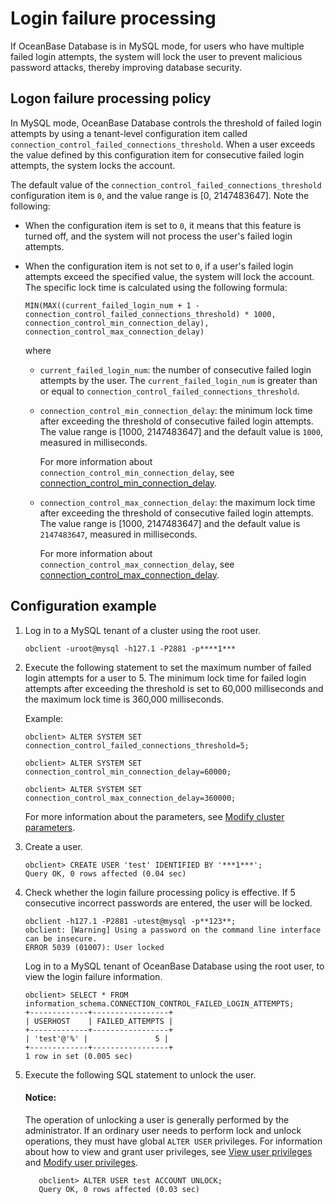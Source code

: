 # Login failure processing

If OceanBase Database is in MySQL mode, for users who have multiple failed login attempts, the system will lock the user to prevent malicious password attacks, thereby improving database security.

## Logon failure processing policy

In MySQL mode, OceanBase Database controls the threshold of failed login attempts by using a tenant-level configuration item called `connection_control_failed_connections_threshold`. When a user exceeds the value defined by this configuration item for consecutive failed login attempts, the system locks the account.

The default value of the `connection_control_failed_connections_threshold` configuration item is `0`, and the value range is \[0, 2147483647\]. Note the following:

* When the configuration item is set to `0`, it means that this feature is turned off, and the system will not process the user's failed login attempts. 

* When the configuration item is not set to `0`, if a user's failed login attempts exceed the specified value, the system will lock the account. The specific lock time is calculated using the following formula:

   `MIN(MAX((current_failed_login_num + 1 - connection_control_failed_connections_threshold) * 1000, connection_control_min_connection_delay), connection_control_max_connection_delay)`

   where

   * `current_failed_login_num`: the number of consecutive failed login attempts by the user. The  `current_failed_login_num` is greater than or equal to `connection_control_failed_connections_threshold`. 

   * `connection_control_min_connection_delay`: the minimum lock time after exceeding the threshold of consecutive failed login attempts. The value range is \[1000, 2147483647\] and the default value is `1000`, measured in milliseconds. 

      For more information about `connection_control_min_connection_delay`, see [connection_control_min_connection_delay](../../../../7.reference/5.system-reference/1.system-configuration-items/4.tenant-level-configuration-items/6.connection_control_min_connection_delay.md). 

   * `connection_control_max_connection_delay`: the maximum lock time after exceeding the threshold of consecutive failed login attempts. The value range is \[1000, 2147483647\] and the default value is `2147483647`, measured in milliseconds. 

      For more information about `connection_control_max_connection_delay`, see [connection_control_max_connection_delay](../../../../7.reference/5.system-reference/1.system-configuration-items/4.tenant-level-configuration-items/7.connection_control_max_connection_delay.md). 

## Configuration example

1. Log in to a MySQL tenant of a cluster using the root user. 

   ```shell
   obclient -uroot@mysql -h127.1 -P2881 -p****1***
   ```

2. Execute the following statement to set the maximum number of failed login attempts for a user to 5. The minimum lock time for failed login attempts after exceeding the threshold is set to 60,000 milliseconds and the maximum lock time is 360,000 milliseconds. 

   Example:

   ```shell
   obclient> ALTER SYSTEM SET connection_control_failed_connections_threshold=5;

   obclient> ALTER SYSTEM SET connection_control_min_connection_delay=60000;

   obclient> ALTER SYSTEM SET connection_control_max_connection_delay=360000;
   ```

   For more information about the parameters, see [Modify cluster parameters](../../../../7.reference/2.administrator-guide/2.basic-database-management/2.configuration-management/2.set-parameters.md). 

3. Create a user. 

   ```shell
   obclient> CREATE USER 'test' IDENTIFIED BY '***1***';
   Query OK, 0 rows affected (0.04 sec)
   ```

4. Check whether the login failure processing policy is effective.
   If 5 consecutive incorrect passwords are entered, the user will be locked. 

   ```shell
   obclient -h127.1 -P2881 -utest@mysql -p**123**;
   obclient: [Warning] Using a password on the command line interface can be insecure.
   ERROR 5039 (01007): User locked
   ```

   Log in to a MySQL tenant of OceanBase Database using the root user, to view the login failure information. 

   ```shell
   obclient> SELECT * FROM information_schema.CONNECTION_CONTROL_FAILED_LOGIN_ATTEMPTS;
   +-------------+-----------------+
   | USERHOST    | FAILED_ATTEMPTS |
   +-------------+-----------------+
   | 'test'@'%' |               5 |
   +-------------+-----------------+
   1 row in set (0.005 sec)
   ```

5. Execute the following SQL statement to unlock the user. 

   <main id="notice" type='notice'>
    <h4>Notice:</h4>
    <p>The operation of unlocking a user is generally performed by the administrator. If an ordinary user needs to perform lock and unlock operations, they must have global <code>ALTER USER</code> privileges. For information about how to view and grant user privileges, see <a href="../../../../6.manage/5.security-and-permissions/3.access-control/2.user-and-permission/2.permission-of-mysql-mode/4.view-user-permissions-of-mysql-mode.md">View user privileges</a> and <a href="../../../../6.manage/5.security-and-permissions/3.access-control/2.user-and-permission/2.permission-of-mysql-mode/5.modify-user-permissions-of-mysql-mode.md">Modify user privileges</a>.</p>
   </main>

   ```shell
      obclient> ALTER USER test ACCOUNT UNLOCK;
      Query OK, 0 rows affected (0.03 sec)
   ```
